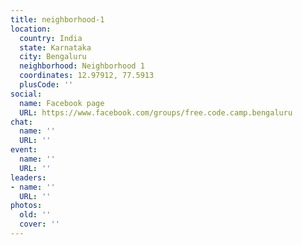 ```yaml
---
title: neighborhood-1
location:
  country: India
  state: Karnataka
  city: Bengaluru
  neighborhood: Neighborhood 1
  coordinates: 12.97912, 77.5913
  plusCode: ''
social:
  name: Facebook page
  URL: https://www.facebook.com/groups/free.code.camp.bengaluru
chat:
  name: ''
  URL: ''
event:
  name: ''
  URL: ''
leaders:
- name: ''
  URL: ''
photos:
  old: ''
  cover: ''
---
```

